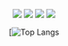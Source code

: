 <div align="center">
    <img src="https://rule34.xxx/counter/0.gif"/>
    <img src="https://rule34.xxx/counter/6.gif"/>
    <img src="https://rule34.xxx/counter/3.gif"/>
    <img src="https://rule34.xxx/counter/9.gif"/>
        
[![Top Langs](https://github-readme-stats.vercel.app/api/top-langs/?username=yinmus&layout=compact)
</div>





